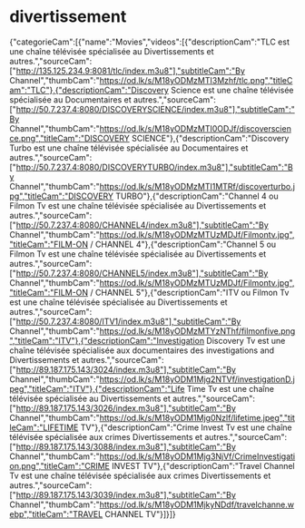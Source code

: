 # divertissement
{"categorieCam":[{"name":"Movies","videos":[{"descriptionCam":"TLC est une chaîne télévisée spécialisée au Divertissements et autres.","sourceCam":["http://135.125.234.9:8081/tlc/index.m3u8"],"subtitleCam":"By Channel","thumbCam":"https://od.lk/s/M18yODMzMTI3Mzhf/tlc.png","titleCam":"TLC"},{"descriptionCam":"Discovery Science est une chaîne télévisée spécialisée au Documentaires et autres.","sourceCam":["http://50.7.237.4:8080/DISCOVERYSCIENCE/index.m3u8"],"subtitleCam":"By Channel","thumbCam":"https://od.lk/s/M18yODMzMTI0ODJf/discoverscience.png","titleCam":"DISCOVERY SCIENCE"},{"descriptionCam":"Discovery Turbo est une chaîne télévisée spécialisée au Documentaires et autres.","sourceCam":["http://50.7.237.4:8080/DISCOVERYTURBO/index.m3u8"],"subtitleCam":"By Channel","thumbCam":"https://od.lk/s/M18yODMzMTI1MTRf/discoverturbo.jpg","titleCam":"DISCOVERY TURBO"},{"descriptionCam":"Channel 4 ou Filmon Tv est une chaîne télévisée spécialisée au Divertissements et autres.","sourceCam":["http://50.7.237.4:8080/CHANNEL4/index.m3u8"],"subtitleCam":"By Channel","thumbCam":"https://od.lk/s/M18yODMzMTUzMDJf/Filmontv.jpg","titleCam":"FILM-ON / CHANNEL 4"},{"descriptionCam":"Channel 5 ou Filmon Tv est une chaîne télévisée spécialisée au Divertissements et autres.","sourceCam":["http://50.7.237.4:8080/CHANNEL5/index.m3u8"],"subtitleCam":"By Channel","thumbCam":"https://od.lk/s/M18yODMzMTUzMDJf/Filmontv.jpg","titleCam":"FILM-ON / CHANNEL 5"},{"descriptionCam":"ITV ou Filmon Tv est une chaîne télévisée spécialisée au Divertissements et autres.","sourceCam":["http://50.7.237.4:8080/ITV1/index.m3u8"],"subtitleCam":"By Channel","thumbCam":"https://od.lk/s/M18yODMzMTYzNThf/filmonfive.png","titleCam":"ITV"},{"descriptionCam":"Investigation Discovery Tv est une chaîne télévisée spécialisée aux documentaires des investigations and Divertissements et autres.","sourceCam":["http://89.187.175.143/3024/index.m3u8"],"subtitleCam":"By Channel","thumbCam":"https://od.lk/s/M18yODM1Mjg2NTVf/investigationD.jpeg","titleCam":"ITV"},{"descriptionCam":"Life Time Tv est une chaîne télévisée spécialisée au Divertissements et autres.","sourceCam":["http://89.187.175.143/3026/index.m3u8"],"subtitleCam":"By Channel","thumbCam":"https://od.lk/s/M18yODM1Mjg0Nzlf/lifetime.jpeg","titleCam":"LIFETIME TV"},{"descriptionCam":"Crime Invest Tv est une chaîne télévisée spécialisée aux crimes Divertissements et autres.","sourceCam":["http://89.187.175.143/3088/index.m3u8"],"subtitleCam":"By Channel","thumbCam":"https://od.lk/s/M18yODM1Mjg3NjVf/CrimeInvestigation.png","titleCam":"CRIME INVEST TV"},{"descriptionCam":"Travel Channel Tv est une chaîne télévisée spécialisée aux crimes Divertissements et autres.","sourceCam":["http://89.187.175.143/3039/index.m3u8"],"subtitleCam":"By Channel","thumbCam":"https://od.lk/s/M18yODM1MjkyNDdf/travelchanne.webp","titleCam":"TRAVEL CHANNEL TV"}]}]}
